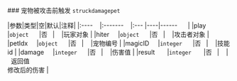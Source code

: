 ### 宠物被攻击前触发
`struckdamagepet`

|参数|类型|空|默认|注释|
|:----    |:-------    |:--- |----|------      |
|play     |`object`      |否   |    |玩家对象 |
|hiter     |`object`      |否   |    |攻击者对象 |
|petIdx     |`object`      |否   |    |宠物编号 |
|magicID     |`integer`      |否   |    |技能id |
|damage     |`integer`      |否   |    |伤害值 |
|result       |`integer`       |否   |    |   返回值<br>修改后的伤害 |

